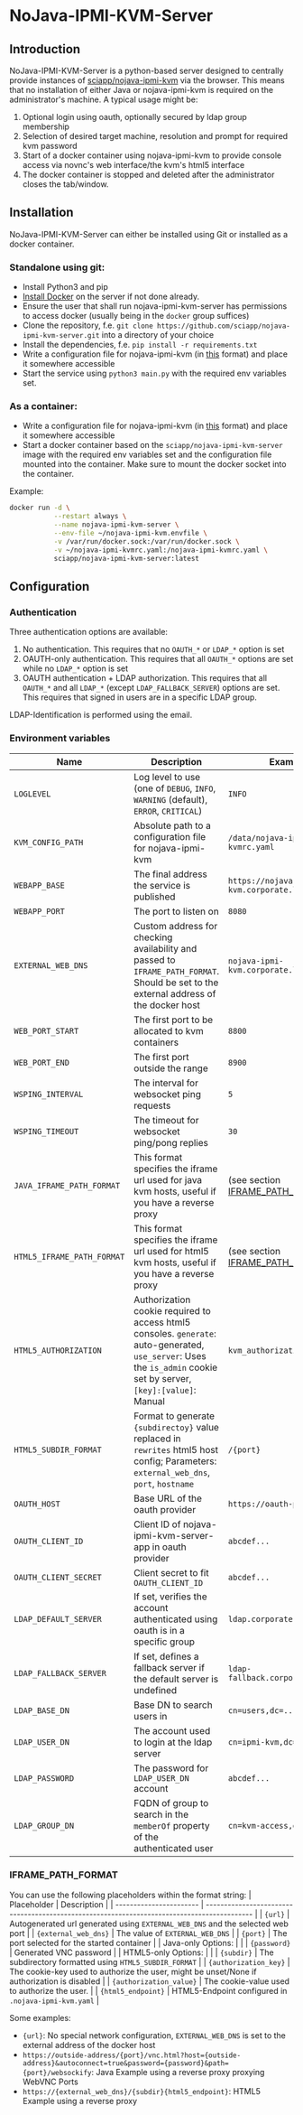 # NoJava-IPMI-KVM-Server

## Introduction

NoJava-IPMI-KVM-Server is a python-based server designed to centrally provide instances of [sciapp/nojava-ipmi-kvm](https://github.com/sciapp/nojava-ipmi-kvm) via the browser. This means that no installation of either Java or nojava-ipmi-kvm is required on the administrator's machine.
A typical usage might be:
1. Optional login using oauth, optionally secured by ldap group membership
2. Selection of desired target machine, resolution and prompt for required kvm password
3. Start of a docker container using nojava-ipmi-kvm to provide console access via novnc's web interface/the kvm's html5 interface
4. The docker container is stopped and deleted after the administrator closes the tab/window.

## Installation

NoJava-IPMI-KVM-Server can either be installed using Git or installed as a docker container.

### Standalone using git:
 - Install Python3 and pip
 - [Install Docker](https://www.docker.com/) on the server if not done already.
 - Ensure the user that shall run nojava-ipmi-kvm-server has permissions to access docker (usually being in the `docker` group suffices)
 - Clone the repository, f.e. `git clone https://github.com/sciapp/nojava-ipmi-kvm-server.git` into a directory of your choice
 - Install the dependencies, f.e. `pip install -r requirements.txt`
 - Write a configuration file for nojava-ipmi-kvm (in [this](https://github.com/sciapp/nojava-ipmi-kvm/blob/master/README.md#configuration-file) format) and place it somewhere accessible
 - Start the service using `python3 main.py` with the required env variables set.


### As a container:
 - Write a configuration file for nojava-ipmi-kvm (in [this](https://github.com/sciapp/nojava-ipmi-kvm/blob/master/README.md#configuration-file) format) and place it somewhere accessible
 - Start a docker container based on the `sciapp/nojava-ipmi-kvm-server` image with the required env variables set and the configuration file mounted into the container. Make sure to mount the docker socket into the container.

Example:

```bash
docker run -d \
           --restart always \
           --name nojava-ipmi-kvm-server \
           --env-file ~/nojava-ipmi-kvm.envfile \
           -v /var/run/docker.sock:/var/run/docker.sock \
           -v ~/nojava-ipmi-kvmrc.yaml:/nojava-ipmi-kvmrc.yaml \
           sciapp/nojava-ipmi-kvm-server:latest
```

## Configuration

### Authentication
Three authentication options are available:
1. No authentication. This requires that no `OAUTH_*` or `LDAP_*` option is set
2. OAUTH-only authentication. This requires that all `OAUTH_*` options are set while no `LDAP_*` option is set
3. OAUTH authentication + LDAP authorization. This requires that all `OAUTH_*` and all `LDAP_*` (except `LDAP_FALLBACK_SERVER`) options are set. This requires that signed in users are in a specific LDAP group.

LDAP-Identification is performed using the email.

### Environment variables
| Name                       | Description                                                                                                                                                         | Example                                   |
| -------------------------- | ------------------------------------------------------------------------------------------------------------------------------------------------------------------- | ----------------------------------------- |
| `LOGLEVEL`                 | Log level to use (one of `DEBUG`, `INFO`, `WARNING` (default), `ERROR`, `CRITICAL`)                                                                                 | `INFO`                                    |
| `KVM_CONFIG_PATH`          | Absolute path to a configuration file for nojava-ipmi-kvm                                                                                                           | `/data/nojava-ipmi-kvmrc.yaml`            |
| `WEBAPP_BASE`              | The final address the service is published                                                                                                                          | `https://nojava-ipmi-kvm.corporate.local` |
| `WEBAPP_PORT`              | The port to listen on                                                                                                                                               | `8080`                                    |
| `EXTERNAL_WEB_DNS`         | Custom address for checking availability and passed to `IFRAME_PATH_FORMAT`. Should be set to the external address of the docker host                               | `nojava-ipmi-kvm.corporate.local`         |
| `WEB_PORT_START`           | The first port to be allocated to kvm containers                                                                                                                    | `8800`                                    |
| `WEB_PORT_END`             | The first port outside the range                                                                                                                                    | `8900`                                    |
| `WSPING_INTERVAL`          | The interval for websocket ping requests                                                                                                                            | `5`                                       |
| `WSPING_TIMEOUT`           | The timeout for websocket ping/pong replies                                                                                                                         | `30`                                      |
| `JAVA_IFRAME_PATH_FORMAT`  | This format specifies the iframe url used for java kvm hosts, useful if you have a reverse proxy                                                                    | (see section [IFRAME_PATH_FORMAT](#IFRAME_PATH_FORMAT))          |
| `HTML5_IFRAME_PATH_FORMAT` | This format specifies the iframe url used for html5 kvm hosts, useful if you have a reverse proxy                                                                   | (see section [IFRAME_PATH_FORMAT](#IFRAME_PATH_FORMAT))          |
| `HTML5_AUTHORIZATION`      | Authorization cookie required to access html5 consoles. `generate`: auto-generated, `use_server`: Uses the `is_admin` cookie set by server, `[key]:[value]`: Manual | `kvm_authorization:abcdefgh`              |
| `HTML5_SUBDIR_FORMAT`      | Format to generate `{subdirectoy}` value replaced in `rewrites` html5 host config; Parameters: `external_web_dns`, `port`, `hostname`                               | `/{port}`                                 |
| `OAUTH_HOST`               | Base URL of the oauth provider                                                                                                                                      | `https://oauth-provider`                  |
| `OAUTH_CLIENT_ID`          | Client ID of nojava-ipmi-kvm-server-app in oauth provider                                                                                                           | `abcdef...`                               |
| `OAUTH_CLIENT_SECRET`      | Client secret to fit `OAUTH_CLIENT_ID`                                                                                                                              | `abcdef...`                               |
| `LDAP_DEFAULT_SERVER`      | If set, verifies the account authenticated using oauth is in a specific group                                                                                       | `ldap.corporate.local`                    |
| `LDAP_FALLBACK_SERVER`     | If set, defines a fallback server if the default server is undefined                                                                                                | `ldap-fallback.corporate.local`           |
| `LDAP_BASE_DN`             | Base DN to search users in                                                                                                                                          | `cn=users,dc=....`                        |
| `LDAP_USER_DN`             | The account used to login at the ldap server                                                                                                                        | `cn=ipmi-kvm,dc=...`                      |
| `LDAP_PASSWORD`            | The password for `LDAP_USER_DN` account                                                                                                                             | `abcdef...`                               |
| `LDAP_GROUP_DN`            | FQDN of group to search in the `memberOf` property of the authenticated user                                                                                        | `cn=kvm-access,dc=...`                    |

### IFRAME_PATH_FORMAT
You can use the following placeholders within the format string:
| Placeholder             | Description                                                                                 |
| ----------------------- | ------------------------------------------------------------------------------------------- |
| `{url}`                 | Autogenerated url generated using `EXTERNAL_WEB_DNS` and the selected web port              |
| `{external_web_dns}`    | The value of `EXTERNAL_WEB_DNS`                                                             |
| `{port}`                | The port selected for the started container                                                 |
| Java-only Options:      |                                                                                             |
| `{password}`            | Generated VNC password                                                                      |
| HTML5-only Options:     |                                                                                             |
| `{subdir}`              | The subdirectory formatted using `HTML5_SUBDIR_FORMAT`                                      |
| `{authorization_key}`   | The cookie-key used to authorize the user, might be unset/None if authorization is disabled |
| `{authorization_value}` | The cookie-value used to authorize the user.                                                |
| `{html5_endpoint}`      | HTML5-Endpoint configured in `.nojava-ipmi-kvm.yaml`                                        |

Some examples:
- `{url}`: No special network configuration, `EXTERNAL_WEB_DNS` is set to the external address of the docker host
- `https://outside-address/{port}/vnc.html?host={outside-address}&autoconnect=true&password={password}&path={port}/websockify`: Java Example using a reverse proxy proxying WebVNC Ports
- `https://{external_web_dns}/{subdir}{html5_endpoint}`: HTML5 Example using a reverse proxy
